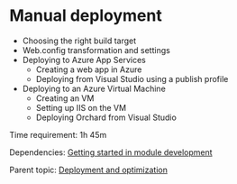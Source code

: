 # Manual deployment



- Choosing the right build target
- Web.config transformation and settings
- Deploying to Azure App Services
	- Creating a web app in Azure
	- Deploying from Visual Studio using a publish profile
- Deploying to an Azure Virtual Machine
	- Creating an VM
	- Setting up IIS on the VM
	- Deploying Orchard from Visual Studio

Time requirement: 1h 45m

Dependencies: [Getting started in module development](../ModuleDevelopmentAndApis/GettingStartedInModuleDevelopment)

Parent topic: [Deployment and optimization](./)